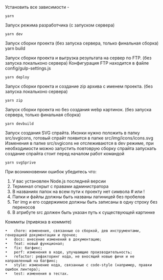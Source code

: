 Установить все зависимости -
```
yarn
```
Запуск режима разработчика (c запуском сервера)
```
yarn dev
```
Запуск сборки проекта (без запуска сервера, только финальная сборка)
yarn build

Запуск сборки проекта и выгрузка результата на сервер по FTP. (без запуска локальконо сервера)
Конфигурация FTP находится в файле config/gulp-settings.js
```
yarn deploy
```

Запуск сборки проекта и создание zip архива с именем проекта. (без запуска локальконо сервера)
```
yarn zip
```

Запуск сборки проекта но без создания webp картинок. (без запуска сервера, только финальная сборка)
```
yarn devbuild
```

Запуск создания SVG спрайта. Иконки нужно положить в папку src/svgicons,
готовый спрайт появится в папке src/img/icons/icons.svg
Изменения в папке src/svgicons не отслеживаются в dev режиме, при необходимости можно запустить повтоврую сборку спрайта
запускать создание спрайта стоит перед началом работ командой
```
yarn svgSprive
```

При возникновении ошибок убедитесь что:
1) У вас установлен Node.js последней версии
2) Терминал открыт с правами администратора
3) В названиях папок на всем пути к проекту нет символа # или !
4) Папки и файлы должны быть названы латиницей без пробелов
5) Тег img и его содержимое должны быть записаны в одну строку без переносов
6) В атрибуте src должен быть указан путь к существующей картинке


Коммиты (привязка в коммите)

	•	chore: изменения, связанные со сборкой, дев инструментами, генерацией документации и прочее;
	•	docs: внесение изменений в документацию;
	•	feat: новый функционал;
	•	fix: багфикс;
	•	perf: изменения в коде, улучшающие производительность;
	•	refactor: рефакторинг кода, не вносящий новые фичи и не направленный на багфикс;
	•	style: изменение кода, связанные с code-style (например, правки ошибок линтера);
	•	test: изменения в тестах.